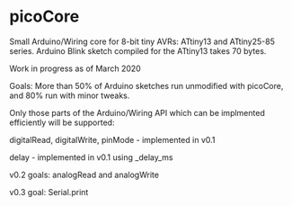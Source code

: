# picoCore
Small Arduino/Wiring core for 8-bit tiny AVRs: ATtiny13 and ATtiny25-85 series.  Arduino Blink sketch compiled for the ATtiny13 takes 70 bytes.

Work in progress as of March 2020

Goals: More than 50% of Arduino sketches run unmodified with picoCore, and 80% run with minor tweaks.

Only those parts of the Arduino/Wiring API which can be implmented efficiently will be supported:

digitalRead, digitalWrite, pinMode - implemented in v0.1

delay - implemented in v0.1 using _delay_ms

v0.2 goals: analogRead and analogWrite

v0.3 goal: Serial.print
